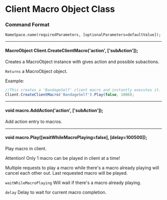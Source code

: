 # Client Macro Object Class

### Command Format

`NameSpace.name(requiredParameters, [optionalParameters=defaultValue]);`

***

#### MacroObject Client.CreateClientMacro('action', ['subAction']);

Creates a MacroObject instance with gives action and possible subactions.

`Returns` a MacroObject object.


Example:

```javascript
//This creates a 'BandageSelf' client macro and instantly executes it.
Client.CreateClientMacro('BandageSelf').Play(false, 1000);
```
***

#### void macro.AddAction('action', ['subAction']);

Add action entry to macros.

***

#### void macro.Play([waitWhileMacroPlaying=false], [delay=100500]);

Play macro in client.

Attention! Only 1 macro can be played in client at a time!

Multiple requests to play a macro while there's a macro already playing will cancel each other out. Last requested macro will be played.


`waitWhileMacroPlaying` Will wait if there's a macro already playing.

`delay` Delay to wait for current macro completion.
